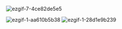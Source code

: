 ![ezgif-7-4ce82de5e5](https://github.com/user-attachments/assets/e2439a44-9af5-4be3-9eeb-13769318cc9e)

![ezgif-1-aa610b5b38](https://github.com/user-attachments/assets/8c69b77a-4608-4685-a14b-922f15dcf534)
![ezgif-1-28d1e9b239](https://github.com/user-attachments/assets/72e7d062-549e-4661-b739-2ea227fc92bb)
